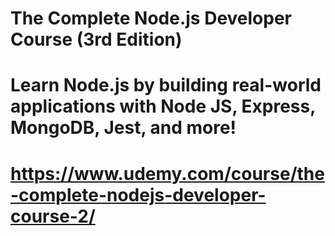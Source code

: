 # The Complete Node.js Developer Course (3rd Edition)
# Learn Node.js by building real-world applications with Node JS, Express, MongoDB, Jest, and more!
# https://www.udemy.com/course/the-complete-nodejs-developer-course-2/

